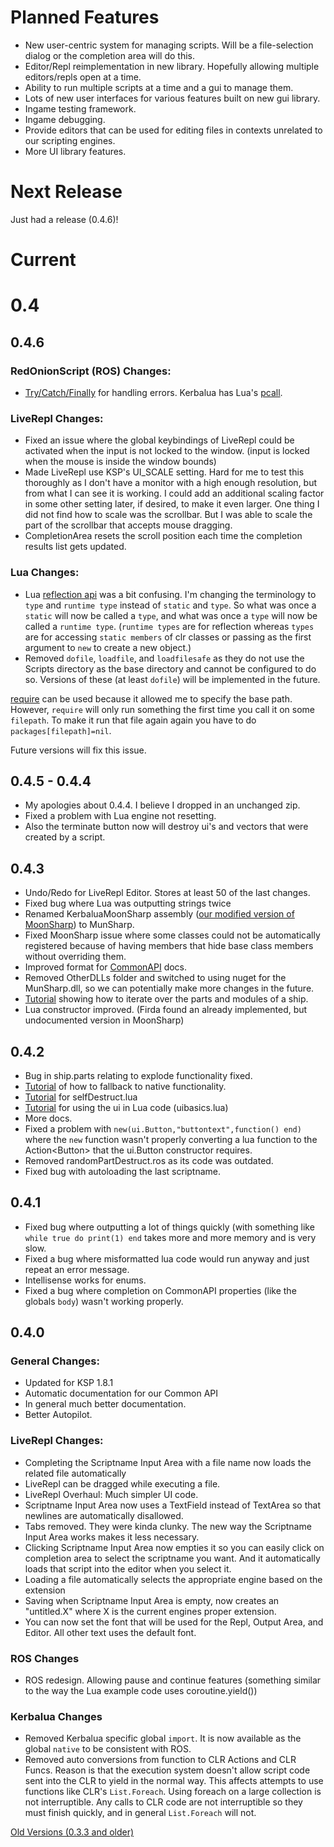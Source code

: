 # Planned Features
- New user-centric system for managing scripts. Will be a file-selection dialog or the completion area will do this.
- Editor/Repl reimplementation in new library. Hopefully allowing multiple editors/repls open at a time.
- Ability to run multiple scripts at a time and a gui to manage them.
- Lots of new user interfaces for various features built on new gui library.
- Ingame testing framework.
- Ingame debugging.
- Provide editors that can be used for editing files in contexts unrelated to our scripting engines.
- More UI library features.

# Next Release
Just had a release (0.4.6)!

# Current
# 0.4

## 0.4.6
### RedOnionScript (ROS) Changes:
- [Try/Catch/Finally](RedOnion.ROS/Docs/Errors.md) for handling errors. Kerbalua has Lua's [pcall](https://www.lua.org/manual/5.2/manual.html#pdf-pcall).

### LiveRepl Changes:
- Fixed an issue where the global keybindings of LiveRepl could be activated when the input is not locked to the window. (input is locked when the mouse is inside the window bounds)
- Made LiveRepl use KSP's UI_SCALE setting. Hard for me to test this thoroughly as I don't have a monitor with a high enough resolution, but from what I can see it is working. I could add an additional scaling factor in some other setting later, if desired, to make it even larger. One thing I did not find how to scale was the scrollbar. But I was able to scale the part of the scrollbar that accepts mouse dragging.
- CompletionArea resets the scroll position each time the completion results list gets updated.
### Lua Changes:
- Lua [reflection api](RedOnion.KSP/MoonSharp/MoonSharpAPI/Reflection.md) was a bit confusing. I'm changing the terminology to `type` and `runtime type` instead of `static` and `type`. So what was once a `static` will now be called a `type`, and what was once a `type` will now be called a `runtime type`. (`runtime types` are for reflection whereas `types` are for accessing `static members` of clr classes or passing as the first argument to `new` to create a new object.)
- Removed `dofile`, `loadfile`, and `loadfilesafe` as they do not use the Scripts directory as the base directory and cannot be configured to do so. Versions of these (at least `dofile`) will be implemented in the future.

[require](https://www.lua.org/manual/5.2/manual.html#6.3) can be used because it allowed me to specify the base path. However, `require` will only run something the first time you call it on some `filepath`. To make it run that file again again you have to do `packages[filepath]=nil`.

Future versions will fix this issue.

## 0.4.5 - 0.4.4
- My apologies about 0.4.4. I believe I dropped in an unchanged zip.
- Fixed a problem with Lua engine not resetting.
- Also the terminate button now will destroy ui's and vectors that were created by a script.

## 0.4.3
- Undo/Redo for LiveRepl Editor. Stores at least 50 of the last changes.
- Fixed bug where Lua was outputting strings twice
- Renamed KerbaluaMoonSharp assembly ([our modified version of MoonSharp](Kerbalua/MunSharp.md)) to MunSharp.
- Fixed MoonSharp issue where some classes could not be automatically registered because of having members that hide base class members without overriding them.
- Improved format for [CommonAPI](RedOnion.KSP/API/Globals.md) docs.
- Removed OtherDLLs folder and switched to using nuget for the MunSharp.dll, so we can potentially make more changes in the future.
- [Tutorial](Kerbalua/BasicParts.md) showing how to iterate over the parts and modules of a ship.
- Lua constructor improved. (Firda found an already implemented, but undocumented version in MoonSharp)

## 0.4.2
- Bug in ship.parts relating to explode functionality fixed.
- [Tutorial](Kerbalua/MajorMalfunctionNative.md) of how to fallback to native functionality.
- [Tutorial](Kerbalua/SelfDestruct.md) for selfDestruct.lua
- [Tutorial](Kerbalua/UIBasics.md) for using the ui in Lua code (uibasics.lua)
- More docs.
- Fixed a problem with `new(ui.Button,"buttontext",function() end)` where the `new` function  wasn't properly converting a lua function to the Action\<Button\> that the ui.Button constructor requires.
- Removed randomPartDestruct.ros as its code was outdated.
- Fixed bug with autoloading the last scriptname.

## 0.4.1
- Fixed bug where outputting a lot of things quickly (with something like `while true do print(1) end` takes more and more memory and is very slow.
- Fixed a bug where misformatted lua code would run anyway and just repeat an error message.
- Intellisense works for enums.
- Fixed a bug where completion on CommonAPI properties (like the globals `body`) wasn't working properly.

## 0.4.0
### General Changes:
- Updated for KSP 1.8.1
- Automatic documentation for our Common API
- In general much better documentation.
- Better Autopilot.

### LiveRepl Changes:
- Completing the Scriptname Input Area with a file name now loads the related file automatically
- LiveRepl can be dragged while executing a file.
- LiveRepl Overhaul: Much simpler UI code.
- Scriptname Input Area now uses a TextField instead of TextArea so that newlines are automatically disallowed.
- Tabs removed. They were kinda clunky. The new way the Scriptname Input Area works makes it less necessary.
- Clicking Scriptname Input Area now empties it so you can easily click on completion area to select the scriptname you want. And it automatically loads that script into the editor when you select it.
- Loading a file automatically selects the appropriate engine based on the extension
- Saving when  Scriptname Input Area is empty, now creates an "untitled.X" where X is the current engines proper extension.
- You can now set the font that will be used for the Repl, Output Area, and Editor. All other text uses the default font.

### ROS Changes
- ROS redesign. Allowing pause and continue features (something similar to the way the Lua example code uses coroutine.yield())

### Kerbalua Changes
- Removed Kerbalua specific global `import`. It is now available as the global `native` to be consistent with ROS.
- Removed auto conversions from function to CLR Actions and CLR Funcs. Reason is that the execution system doesn't allow script code sent into the CLR to yield in the normal way. This affects attempts to use functions like CLR's `List.Foreach`. Using foreach on a large collection is not interruptible. Any calls to CLR code are not interruptible so they must finish quickly, and in general `List.Foreach` will not.

[Old Versions (0.3.3 and older)](OldChangeLog.md)